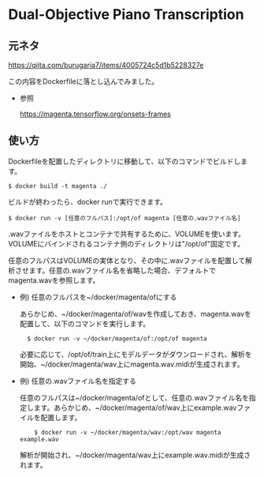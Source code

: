 # Dual-Objective Piano Transcription

## 元ネタ

https://qiita.com/burugaria7/items/4005724c5d1b5228327e

この内容をDockerfileに落とし込んでみました。

- 参照

    https://magenta.tensorflow.org/onsets-frames

## 使い方

Dockerfileを配置したディレクトリに移動して、以下のコマンドでビルドします。

    $ docker build -t magenta ./


ビルドが終わったら、docker runで実行できます。

    $ docker run -v [任意のフルパス]:/opt/of magenta [任意の.wavファイル名]

.wavファイルをホストとコンテナで共有するために、VOLUMEを使います。VOLUMEにバインドされるコンテナ側のディレクトリは"/opt/of"固定です。

任意のフルパスはVOLUMEの実体となり、その中に.wavファイルを配置して解析させます。任意の.wavファイル名を省略した場合、デフォルトでmagenta.wavを参照します。

- 例) 任意のフルパスを~/docker/magenta/ofにする
    
    あらかじめ、~/docker/magenta/of/wavを作成しておき、magenta.wavを配置して、以下のコマンドを実行します。

        $ docker run -v ~/docker/magenta/of:/opt/of magenta

    必要に応じて、/opt/of/train上にモデルデータがダウンロードされ、解析を開始、~/docker/magenta/wav上にmagenta.wav.midiが生成されます。

- 例) 任意の.wavファイル名を指定する

    任意のフルパスは~/docker/magenta/ofとして、任意の.wavファイル名を指定します。あらかじめ、~/docker/magenta/of/wav上にexample.wavファイルを配置します。

          $ docker run -v ~/docker/magenta/wav:/opt/wav magenta example.wav

    解析が開始され、~/docker/magenta/wav上にexample.wav.midiが生成されます。
